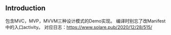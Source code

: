 ## Introduction
包含MVC，MVP，MVVM三种设计模式的Demo实现。
编译时别忘了改Manifest中的入口activity。
对应日志：https://www.solare.pub/2020/12/28/515/